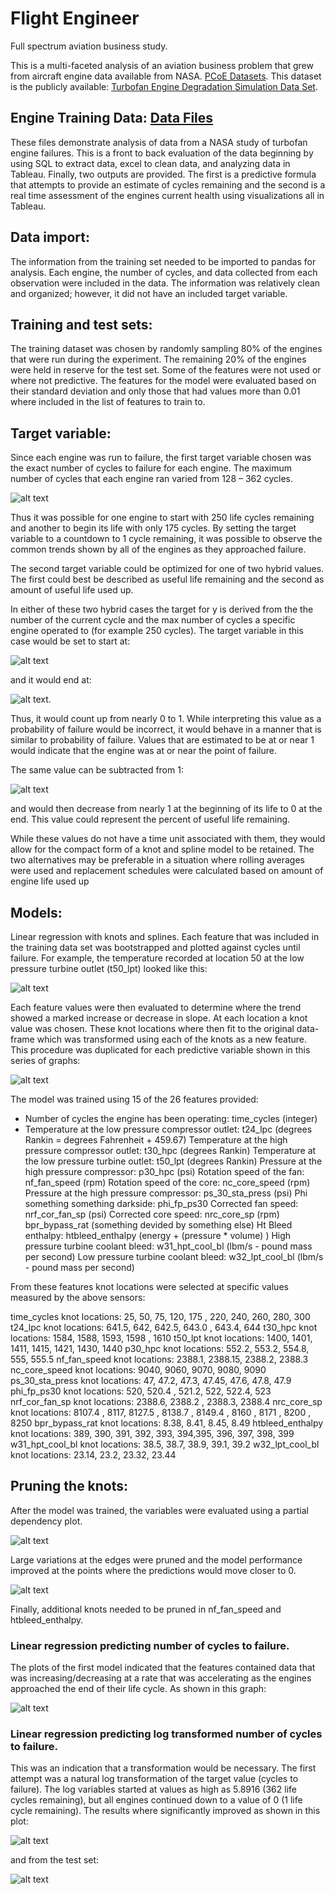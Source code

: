 # Flight Engineer
Full spectrum aviation business study.

This is a multi-faceted analysis of an aviation business problem that grew from aircraft engine data available from NASA. [PCoE Datasets](https://ti.arc.nasa.gov/tech/dash/groups/pcoe/prognostic-data-repository/). This dataset is the publicly available: [Turbofan Engine Degradation Simulation Data Set](https://ti.arc.nasa.gov/tech/dash/groups/pcoe/prognostic-data-repository/publications/#turbofan).

## Engine Training Data: [Data Files](https://github.com/fischtank44/Engine_training_data/tree/master/Data_Files)

These files demonstrate analysis of data from a NASA study of turbofan engine failures. This is a front to back evaluation of the data beginning by using SQL to extract data, excel to clean data, and analyzing data in Tableau. Finally, two outputs are provided. The first is a predictive formula that attempts to provide an estimate of cycles remaining and the second is a real time assessment of the engines current health using visualizations all in Tableau.


## Data import:

The information from the training set needed to be imported to pandas for analysis. Each engine, the number of cycles, and data collected from each observation were included in the data. The information was relatively clean and organized; however, it did not have an included target variable.


## Training and test sets:

The training dataset was chosen by randomly sampling 80% of the engines that were run during the experiment. The remaining 20% of the engines were held in reserve for the test set. Some of the features were not used or where not predictive. The features for the model were evaluated based on their standard deviation and only those that had values more than  0.01 where included in the list of features to train to.   


## Target variable:

Since each engine was run to failure, the first target variable chosen was the exact number of cycles to failure for each engine. The maximum number of cycles that each engine ran varied from 128 – 362 cycles.

![alt text](https://github.com/fischtank44/flight_engineer/raw/master/images/training_data_failure_distribution.png)

Thus it was possible for one engine to start with 250 life cycles remaining and another to begin its life with only 175 cycles. By setting the target variable to a countdown to 1 cycle remaining, it was possible to observe
the common trends shown by all of the engines as they approached failure.

The second target variable could be optimized for one of two hybrid values. The first could best be described as useful life remaining and the second as amount of useful life used up.

In either of these two hybrid cases the target for y is derived from the the number of the current cycle and the max number of cycles a specific engine operated to (for example 250 cycles). The target variable in this case would be set to start at:

![alt text](http://www.codecogs.com/gif.latex?\frac{1}{250} )

and it would end at:

![alt text](http://www.codecogs.com/gif.latex?\frac{250}{250} ).

Thus, it would count up from nearly 0 to 1. While interpreting this value as a probability of failure would be incorrect, it would behave in a manner that is similar to probability of failure. Values that are estimated to be at or near 1 would indicate that the engine was at or near the point of failure.

The same value can be subtracted from 1:

![alt text](http://www.codecogs.com/gif.latex?1-\frac{1}{250}=.996 )

and would then decrease from nearly 1 at the beginning of its life to 0 at the end. This value could represent the percent of useful life remaining.

While these values do not have a time unit associated with them, they would allow for the compact form of a knot and spline model to be retained. The two alternatives may be preferable in a situation where rolling averages were used and replacement schedules were calculated based on amount of engine life used up



## Models:
Linear regression with knots and splines.
Each feature that was included in the training data set was bootstrapped and plotted against cycles until failure. For example, the temperature recorded at location 50 at the low pressure turbine outlet (t50_lpt) looked like this:

![alt text](https://github.com/fischtank44/flight_engineer/raw/master/images/t50_lpt_bs_spline_analysis.png)

Each feature values were then evaluated to determine where the trend showed a marked increase or decrease in slope. At each location a knot value was chosen. These knot locations where then fit to the original data-frame which was transformed using each of the knots as a new feature. This procedure was duplicated for each predictive variable shown in this series of graphs:

![alt text](https://github.com/fischtank44/flight_engineer/raw/master/images/all_features_cycles_to_fail.png)

The model was trained using 15 of the 26 features provided:  
- Number of cycles the engine has been operating: time_cycles (integer)
- Temperature at the low pressure compressor outlet: t24_lpc (degrees Rankin = degrees Fahrenheit + 459.67)
Temperature at the high pressure compressor outlet: t30_hpc (degrees Rankin)
Temperature at the low pressure turbine outlet: t50_lpt (degrees Rankin)
Pressure at the high pressure compressor: p30_hpc (psi)
Rotation speed of the fan: nf_fan_speed (rpm)
Rotation speed of the core: nc_core_speed (rpm)
Pressure at the high pressure compressor: ps_30_sta_press (psi)
Phi something something darkside: phi_fp_ps30
Corrected fan speed: nrf_cor_fan_sp (psi)
Corrected core speed: nrc_core_sp (rpm)
bpr_bypass_rat (something devided by something else)
Ht Bleed enthalpy: htbleed_enthalpy (energy + (pressure * volume) )
High pressure turbine coolant bleed: w31_hpt_cool_bl (lbm/s - pound mass per second)
Low pressure turbine coolant bleed: w32_lpt_cool_bl (lbm/s - pound mass per second)



From these features knot locations were selected at specific values measured by the above sensors:

  time_cycles knot locations: 25, 50, 75, 120, 175 , 220, 240, 260, 280, 300
  t24_lpc knot locations: 641.5, 642,  642.5, 643.0 , 643.4, 644
  t30_hpc knot locations: 1584, 1588, 1593, 1598 , 1610
  t50_lpt knot locations: 1400, 1401, 1411, 1415, 1421, 1430, 1440
  p30_hpc knot locations: 552.2, 553.2, 554.8, 555, 555.5
  nf_fan_speed knot locations: 2388.1, 2388.15, 2388.2, 2388.3
  nc_core_speed knot locations: 9040, 9060, 9070, 9080, 9090
  ps_30_sta_press knot locations: 47, 47.2, 47.3, 47.45, 47.6, 47.8, 47.9
  phi_fp_ps30 knot locations: 520, 520.4 , 521.2, 522, 522.4, 523
  nrf_cor_fan_sp knot locations: 2388.6, 2388.2 , 2388.3, 2388.4
  nrc_core_sp knot locations: 8107.4 , 8117, 8127.5 , 8138.7 , 8149.4 , 8160 , 8171 , 8200 , 8250
  bpr_bypass_rat knot locations: 8.38, 8.41, 8.45, 8.49
  htbleed_enthalpy knot locations: 389, 390, 391, 392, 393, 394,395, 396, 397, 398, 399
  w31_hpt_cool_bl knot locations: 38.5, 38.7, 38.9, 39.1, 39.2
  w32_lpt_cool_bl knot locations: 23.14, 23.2,  23.32, 23.44



## Pruning the knots:
After the model was trained, the variables were evaluated using a partial dependency plot.

![alt text](https://github.com/fischtank44/flight_engineer/raw/master/images/partial_dependency_pipline.png)

Large variations at the edges were pruned and the model performance improved at the points where the predictions would move closer to 0.

![alt text](https://github.com/fischtank44/flight_engineer/raw/master/images/pruned_partial_dependency_pipline.png)

Finally, additional knots needed to be pruned in nf_fan_speed and htbleed_enthalpy.

### Linear regression predicting number of cycles to failure.
The plots of the first model indicated that the features contained data that was increasing/decreasing at a rate that was accelerating as the engines approached the end of their life cycle. As shown in this graph:

![alt text](https://github.com/fischtank44/flight_engineer/raw/master/images/pred_vs_actual_reg_regression.png)


### Linear regression predicting log transformed number of cycles to failure.
This was an indication that a transformation would be necessary. The first attempt was a natural log transformation of the target value (cycles to failure). The log variables started at values as high as 5.8916 (362 life cycles remaining), but all engines continued down to a value of 0 (1 life cycle remaining). The results where significantly improved as shown in this plot:   

![alt text](https://github.com/fischtank44/flight_engineer/raw/master/images/training_cycles_to_fail.png)

and from the test set:

![alt text](https://github.com/fischtank44/flight_engineer/raw/master/images/test_cycles_to_fail.png)
